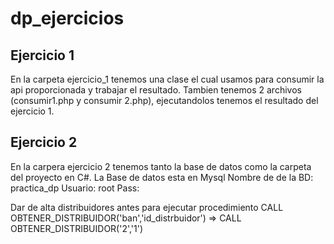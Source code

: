 # dp_ejercicios

## Ejercicio 1

En la carpeta ejercicio_1 tenemos una clase el cual usamos para consumir la api proporcionada y trabajar el resultado. Tambien tenemos 2 archivos 
(consumir1.php y consumir 2.php), ejecutandolos tenemos el resultado del ejercicio 1.


## Ejercicio 2

En la carpera ejercicio 2 tenemos tanto la base de datos como la carpeta del proyecto en C#. 
La Base de datos esta en Mysql
Nombre de de la BD: practica_dp
Usuario: root
Pass:

Dar de alta distribuidores antes para ejecutar procedimiento
CALL OBTENER_DISTRIBUIDOR('ban','id_distrbuidor')   =>   CALL OBTENER_DISTRIBUIDOR('2','1')


